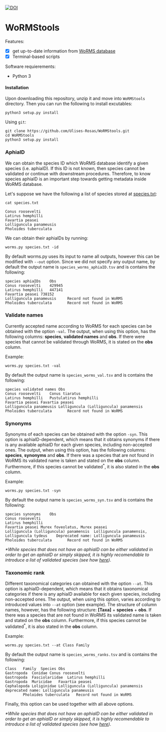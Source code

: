 [![DOI](https://zenodo.org/badge/204058054.svg)](https://zenodo.org/badge/latestdoi/204058054)

# WoRMStools


Features:

- [x] get up-to-date information from [WoRMS database](http://www.marinespecies.org)
- [x] Terminal-based scripts

Software requierements:
* Python 3

#### Installation

Upon downloading this repository, unzip it and move into `WoRMStools` directory. Then you can run the following to install excutables: 
```Shell
python3 setup.py install
```

Using `git`:
```Shell
git clone https://github.com/Ulises-Rosas/WoRMStools.git
cd WoRMStools
python3 setup.py install
```

### AphiaID

We can obtain the species ID which WoRMS database identify a given species (i.e. aphiaID). If this ID is not known, then species cannot be validated or continue with downstream procedures. Therefore, to know species aphiaID is an important step towards getting metadata inside WoRMS database.

Let's suppose we have the following a list of species stored at [species.txt](https://github.com/Ulises-Rosas/WoRMStools/blob/master/species.txt):

```Shell
cat species.txt
```

```
Conus roosevelti
Latirus hemphilli
Favartia peasei
Lolliguncula panameusis
Pholoides tuberculata
```
We can obtain their aphiaIDs by running:
```Shell
worms.py species.txt -id
```
By default worms.py uses its input to name all outputs, however this can be modified with `--out` option. Since we did not specify any output name, by default the output name is `species_worms_aphiaID.tsv` and is contains the following:

```Shell
species	aphiaIDs	Obs
Conus roosevelti	429945	
Latirus hemphilli	447141	
Favartia peasei	738152	
Lolliguncula panameusis		Record not found in WoRMS
Pholoides tuberculata		Record not found in WoRMS
```

### Validate names

Currently accepted name according to WoRMS for each species can be obtained with the option `-val`. The output, when using this option, has the following columns: **species**, **validated names** and **obs**. If there were species that cannot be validated through WoRMS, it is stated on the **obs** column. 

Example:
```Shell
worms.py species.txt -val
```
By default the output name is `species_worms_val.tsv` and is contains the following:
```
species	validated names	Obs
Conus roosevelti	Conus tiaratus	
Latirus hemphilli	Pustulatirus hemphilli	
Favartia peasei	Favartia peasei	
Lolliguncula panameusis	Lolliguncula (Lolliguncula) panamensis	
Pholoides tuberculata		Record not found in WoRMS
```

### Synonyms

Synonyms of each species can be obtained with the option `-syn`. This option is aphiaID-dependent, which means that it obtains synonyms if there is any available aphiaID for each given species, including non-accepted ones. The output, when using this option, has the following columns: **species**, **synonyms** and **obs**. If there was a species that are not found in WoRMS its validated name is taken and stated on the **obs** column. Furthermore, if this species cannot be validated<sup>\*</sup>, it is also stated in the **obs** column.

Example:
```Shell
worms.py species.txt -syn
```
By default the output name is `species_worms_syn.tsv` and is contains the following:
```
species	synonyms	Obs
Conus roosevelti		
Latirus hemphilli		
Favartia peasei	Murex foveolatus, Murex peasei	
Lolliguncula (Lolliguncula) panamensis	Lolliguncula panamensis, Lolliguncula tydeus	Deprecated name: Lolliguncula panameusis
Pholoides tuberculata		Record not found in WoRMS
```

*\*While species that does not have an aphiaID can be either validated in order to get an aphiaID or simply skipped, it is highly recomendable to introduce a list of validated species (see how [here](https://github.com/Ulises-Rosas/WoRMStools#validate-names)).*

### Taxonomic rank

Different taxonomical categories can obtained with the option `--at`. This option is aphiaID-dependent, which means that it obtains taxonomical categories if there is any aphiaID available for each given species, including non-accepted ones. The output, when using this option, varies according to introduced values into `--at` option (see example). The structure of column names, however, has the following structure: **\[Taxa\]** + **species** + **obs**. If there was a species that are not found in WoRMS its validated name is taken and stated on the **obs** column. Furthermore, if this species cannot be validated<sup>\*</sup>, it is also stated in the **obs** column.

Example:
```Shell
worms.py species.txt --at Class Family
```
By default the output name is `species_worms_ranks.tsv` and is contains the following:
```
Class	Family	Species	Obs
Gastropoda	Conidae	Conus roosevelti	
Gastropoda	Fasciolariidae	Latirus hemphilli	
Gastropoda	Muricidae	Favartia peasei	
Cephalopoda	Loliginidae	Lolliguncula (Lolliguncula) panamensis	deprecated name: Lolliguncula panameusis
		Pholoides tuberculata	Record not found in WoRMS
```

Finally, this option can be used together with all above options.

*\*While species that does not have an aphiaID can be either validated in order to get an aphiaID or simply skipped, it is highly recomendable to introduce a list of validated species (see how [here](https://github.com/Ulises-Rosas/WoRMStools#validate-names)).*
